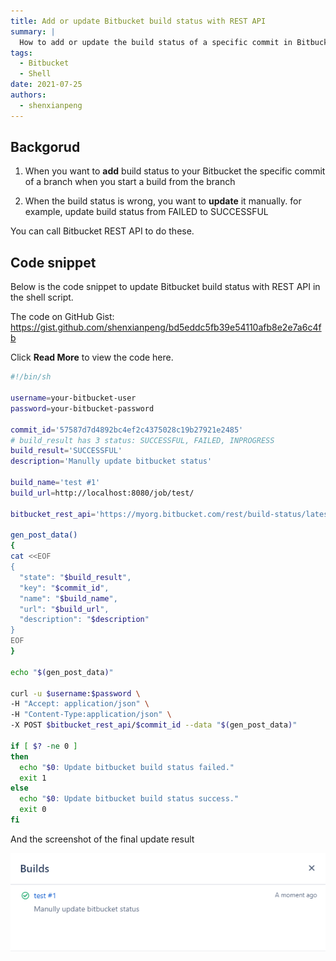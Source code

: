 ```yaml
---
title: Add or update Bitbucket build status with REST API
summary: |
  How to add or update the build status of a specific commit in Bitbucket using its REST API. It includes a shell script example for updating the build status and provides context on when to use this functionality.
tags:
  - Bitbucket
  - Shell
date: 2021-07-25
authors:
  - shenxianpeng
---
```


## Backgorud

1. When you want to **add** build status to your Bitbucket the specific commit of a branch when you start a build from the branch

2. When the build status is wrong, you want to **update** it manually. for example, update build status from FAILED to SUCCESSFUL

You can call Bitbucket REST API to do these.

## Code snippet

Below is the code snippet to update Bitbucket build status with REST API in the shell script.

The code on GitHub Gist: https://gist.github.com/shenxianpeng/bd5eddc5fb39e54110afb8e2e7a6c4fb

Click **Read More** to view the code here.



```bash
#!/bin/sh

username=your-bitbucket-user
password=your-bitbucket-password

commit_id='57587d7d4892bc4ef2c4375028c19b27921e2485'
# build_result has 3 status: SUCCESSFUL, FAILED, INPROGRESS
build_result='SUCCESSFUL'
description='Manully update bitbucket status'

build_name='test #1'
build_url=http://localhost:8080/job/test/

bitbucket_rest_api='https://myorg.bitbucket.com/rest/build-status/latest/commits'

gen_post_data()
{
cat <<EOF
{
  "state": "$build_result",
  "key": "$commit_id",
  "name": "$build_name",
  "url": "$build_url",
  "description": "$description"
}
EOF
}

echo "$(gen_post_data)"

curl -u $username:$password \
-H "Accept: application/json" \
-H "Content-Type:application/json" \
-X POST $bitbucket_rest_api/$commit_id --data "$(gen_post_data)"

if [ $? -ne 0 ]
then
  echo "$0: Update bitbucket build status failed."
  exit 1
else
  echo "$0: Update bitbucket build status success."
  exit 0
fi
```

And the screenshot of the final update result

![Bitbucket build status](build-status.png)
